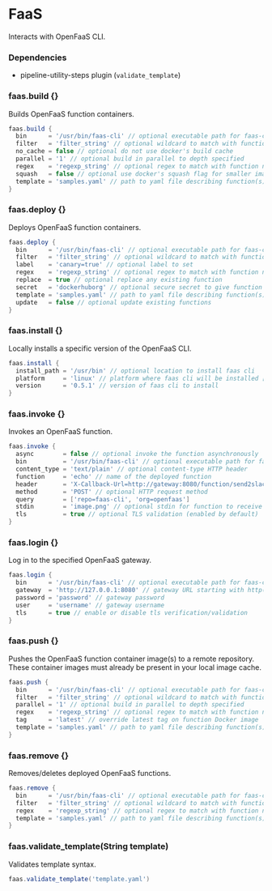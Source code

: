 # FaaS

Interacts with OpenFaaS CLI.

### Dependencies

- pipeline-utility-steps plugin (`validate_template`)

### faas.build {}
Builds OpenFaaS function containers.

```groovy
faas.build {
  bin      = '/usr/bin/faas-cli' // optional executable path for faas-cli
  filter   = 'filter_string' // optional wildcard to match with function names in yaml file (default is unused)
  no_cache = false // optional do not use docker's build cache
  parallel = '1' // optional build in parallel to depth specified
  regex    = 'regexp_string' // optional regex to match with function names in yaml file (default is unused)
  squash   = false // optional use docker's squash flag for smaller images
  template = 'samples.yaml' // path to yaml file describing function(s)
}
```

### faas.deploy {}
Deploys OpenFaaS function containers.

```groovy
faas.deploy {
  bin      = '/usr/bin/faas-cli' // optional executable path for faas-cli
  filter   = 'filter_string' // optional wildcard to match with function names in yaml file (default is unused)
  label    = 'canary=true' // optional label to set
  regex    = 'regexp_string' // optional regex to match with function names in yaml file (default is unused)
  replace  = true // optional replace any existing function
  secret   = 'dockerhuborg' // optional secure secret to give function access to
  template = 'samples.yaml' // path to yaml file describing function(s)
  update   = false // optional update existing functions
}
```

### faas.install {}
Locally installs a specific version of the OpenFaaS CLI.

```groovy
faas.install {
  install_path = '/usr/bin' // optional location to install faas cli
  platform     = 'linux' // platform where faas cli will be installed ['linux', 'linux-arm64', 'linux-armhf', 'darwin', 'windows']
  version      = '0.5.1' // version of faas cli to install
}
```

### faas.invoke {}
Invokes an OpenFaaS function.

```groovy
faas.invoke {
  async        = false // optional invoke the function asynchronously
  bin          = '/usr/bin/faas-cli' // optional executable path for faas-cli
  content_type = 'text/plain' // optional content-type HTTP header
  function     = 'echo' // name of the deployed function
  header       = 'X-Callback-Url=http://gateway:8080/function/send2slack' // optional HTTP request header
  method       = 'POST' // optional HTTP request method
  query        = ['repo=faas-cli', 'org=openfaas']
  stdin        = 'image.png' // optional stdin for function to receive
  tls          = true // optional TLS validation (enabled by default)
}
```

### faas.login {}
Log in to the specified OpenFaaS gateway.

```groovy
faas.login {
  bin      = '/usr/bin/faas-cli' // optional executable path for faas-cli
  gateway  = 'http://127.0.0.1:8080' // gateway URL starting with http(s)://
  password = 'password' // gateway password
  user     = 'username' // gateway username
  tls      = true // enable or disable tls verification/validation
}
```

### faas.push {}
Pushes the OpenFaaS function container image(s) to a remote repository. These container images must already be present in your local image cache.

```groovy
faas.push {
  bin      = '/usr/bin/faas-cli' // optional executable path for faas-cli
  filter   = 'filter_string' // optional wildcard to match with function names in yaml file (default is unused)
  parallel = '1' // optional build in parallel to depth specified
  regex    = 'regexp_string' // optional regex to match with function names in yaml file (default is unused)
  tag      = 'latest' // override latest tag on function Docker image
  template = 'samples.yaml' // path to yaml file describing function(s)
}
```

### faas.remove {}
Removes/deletes deployed OpenFaaS functions.

```groovy
faas.remove {
  bin      = '/usr/bin/faas-cli' // optional executable path for faas-cli
  filter   = 'filter_string' // optional wildcard to match with function names in yaml file (default is unused)
  regex    = 'regexp_string' // optional regex to match with function names in yaml file (default is unused)
  template = 'samples.yaml' // path to yaml file describing function(s)
}
```

### faas.validate_template(String template)
Validates template syntax.

```groovy
faas.validate_template('template.yaml')
```
